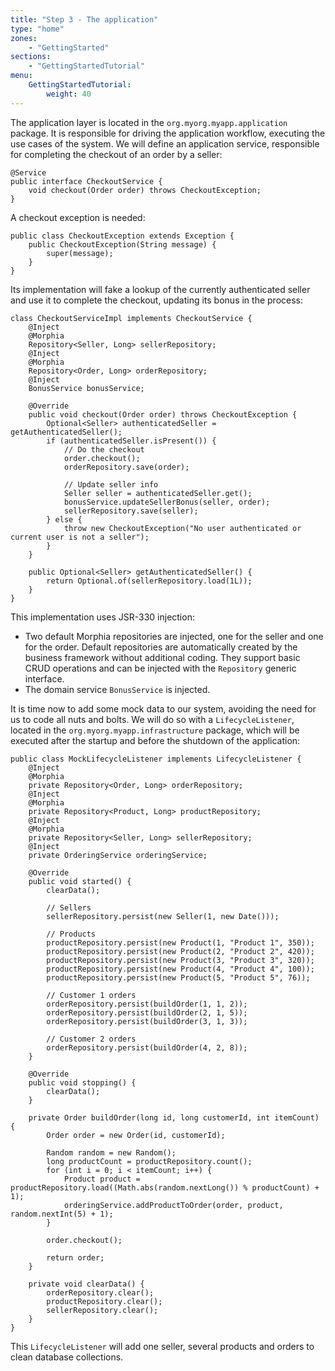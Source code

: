 ```yaml
---
title: "Step 3 - The application"
type: "home"
zones:
    - "GettingStarted"
sections:
    - "GettingStartedTutorial"
menu:
    GettingStartedTutorial:
        weight: 40
---
```


The application layer is located in the `org.myorg.myapp.application` package. It is responsible for
driving the application workflow, executing the use cases of the system.<!--more--> We will define an application service, responsible
for completing the checkout of an order by a seller:

    @Service
    public interface CheckoutService {
        void checkout(Order order) throws CheckoutException;
    }

A checkout exception is needed:

    public class CheckoutException extends Exception {
        public CheckoutException(String message) {
            super(message);
        }
    }

Its implementation will fake a lookup of the currently authenticated seller and use it to complete the checkout, updating
its bonus in the process:

    class CheckoutServiceImpl implements CheckoutService {
        @Inject
        @Morphia
        Repository<Seller, Long> sellerRepository;
        @Inject
        @Morphia
        Repository<Order, Long> orderRepository;
        @Inject
        BonusService bonusService;

        @Override
        public void checkout(Order order) throws CheckoutException {
            Optional<Seller> authenticatedSeller = getAuthenticatedSeller();
            if (authenticatedSeller.isPresent()) {
                // Do the checkout
                order.checkout();
                orderRepository.save(order);

                // Update seller info
                Seller seller = authenticatedSeller.get();
                bonusService.updateSellerBonus(seller, order);
                sellerRepository.save(seller);
            } else {
                throw new CheckoutException("No user authenticated or current user is not a seller");
            }
        }

        public Optional<Seller> getAuthenticatedSeller() {
            return Optional.of(sellerRepository.load(1L));
        }
    }

This implementation uses JSR-330 injection:

* Two default Morphia repositories are injected, one for the seller and one for the order. Default repositories are automatically
created by the business framework without additional coding. They support basic CRUD operations and can be injected with
the `Repository` generic interface.
* The domain service `BonusService` is injected.

It is time now to add some mock data to our system, avoiding the need for us to code all nuts and bolts. We will do so
with a `LifecycleListener`, located in the `org.myorg.myapp.infrastructure` package, which will be
executed after the startup and before the shutdown of the application:

    public class MockLifecycleListener implements LifecycleListener {
        @Inject
        @Morphia
        private Repository<Order, Long> orderRepository;
        @Inject
        @Morphia
        private Repository<Product, Long> productRepository;
        @Inject
        @Morphia
        private Repository<Seller, Long> sellerRepository;
        @Inject
        private OrderingService orderingService;

        @Override
        public void started() {
            clearData();

            // Sellers
            sellerRepository.persist(new Seller(1, new Date()));

            // Products
            productRepository.persist(new Product(1, "Product 1", 350));
            productRepository.persist(new Product(2, "Product 2", 420));
            productRepository.persist(new Product(3, "Product 3", 320));
            productRepository.persist(new Product(4, "Product 4", 100));
            productRepository.persist(new Product(5, "Product 5", 76));

            // Customer 1 orders
            orderRepository.persist(buildOrder(1, 1, 2));
            orderRepository.persist(buildOrder(2, 1, 5));
            orderRepository.persist(buildOrder(3, 1, 3));

            // Customer 2 orders
            orderRepository.persist(buildOrder(4, 2, 8));
        }

        @Override
        public void stopping() {
            clearData();
        }

        private Order buildOrder(long id, long customerId, int itemCount) {
            Order order = new Order(id, customerId);

            Random random = new Random();
            long productCount = productRepository.count();
            for (int i = 0; i < itemCount; i++) {
                Product product = productRepository.load((Math.abs(random.nextLong()) % productCount) + 1);
                orderingService.addProductToOrder(order, product, random.nextInt(5) + 1);
            }

            order.checkout();

            return order;
        }

        private void clearData() {
            orderRepository.clear();
            productRepository.clear();
            sellerRepository.clear();
        }
    }

This `LifecycleListener` will add one seller, several products and orders to clean database collections.
